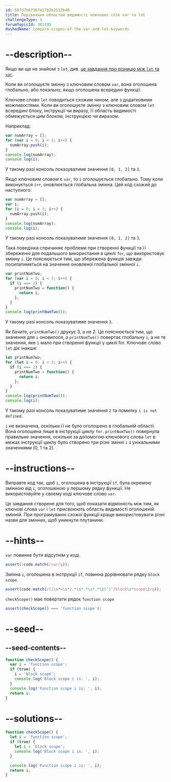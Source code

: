 ```yaml
---
id: 587d7b87367417b2b2512b40
title: Порівняння областей видимості ключових слів var та let
challengeType: 1
forumTopicId: 301195
dashedName: compare-scopes-of-the-var-and-let-keywords
---
```


# --description--

Якщо ви ще не знайомі з `let`, див. <a href="https://platform-ui.topcoder.com/ukrainian/learn/freeCodeCamp/javascript-algorithms-and-data-structures/basic-javascript/explore-differences-between-the-var-and-let-keywords" target="_blank" rel="noopener noreferrer nofollow">це завдання про різницю між <code>let</code> та <code>var</code></a>.

Коли ви оголошуєте змінну з ключовим словом `var`, вона оголошена глобально, або локально, якщо оголошена всередині функції.

Ключове слово `let` поводиться схожим чином, але з додатковими можливостями. Коли ви оголошуєте змінну з ключовим словом `let` всередині блоку, інструкції чи виразу, її область видимості обмежується цим блоком, інструкцією чи виразом.

Наприклад:

```js
var numArray = [];
for (var i = 0; i < 3; i++) {
  numArray.push(i);
}
console.log(numArray);
console.log(i);
```

У такому разі консоль показуватиме значення `[0, 1, 2]` та `3`.

Якщо ключовим словом є `var`, то `i` оголошується глобально. Тому коли виконується `i++`, оновлюється глобальна змінна. Цей код схожий до наступного:

```js
var numArray = [];
var i;
for (i = 0; i < 3; i++) {
  numArray.push(i);
}
console.log(numArray);
console.log(i);
```

У такому разі консоль показуватиме значення `[0, 1, 2]` та `3`.

Така поведінка спричиняє проблеми при створенні функції та її збереженні для подальшого використання в циклі `for`, що використовує змінну `i`. Це пояснюється тим, що збережена функція завжди посилатиметься на значення оновленої глобальної змінної `i`.

```js
var printNumTwo;
for (var i = 0; i < 3; i++) {
  if (i === 2) {
    printNumTwo = function() {
      return i;
    };
  }
}
console.log(printNumTwo());
```

У такому разі консоль показуватиме значення `3`.

Як бачите, `printNumTwo()` друкує 3, а не 2. Це пояснюється тим, що значення для `i` оновилося, а `printNumTwo()` повертає глобальну `i`, а не те значення, яке `i` мало при створенні функції у циклі for. Ключове слово `let` діє інакше:

```js
let printNumTwo;
for (let i = 0; i < 3; i++) {
  if (i === 2) {
    printNumTwo = function() {
      return i;
    };
  }
}
console.log(printNumTwo());
console.log(i);
```

У такому разі консоль показуватиме значення `2` та помилку `i is not defined`.

`i` не визначена, оскільки її не було оголошено в глобальній області. Вона оголошена лише в інструкції циклу `for`. `printNumTwo()` повернула правильне значення, оскільки за допомогою ключового слова `let` в межах інструкції циклу було створено три різні змінні `i` з унікальними значеннями (0, 1 та 2).

# --instructions--

Виправте код так, щоб `i`, оголошена в інструкції `if`, була окремою змінною від `i`, оголошеною у першому рядку функції. Не використовуйте у своєму коді ключове слово `var`.

Це завдання створене для того, щоб показати відмінність між тим, як ключові слова `var` і `let` присвоюють область видимості оголошеній змінній. При програмуванні схожої функції краще використовувати різні назви для змінних, щоб уникнути плутанини.

# --hints--

`var` повинне бути відсутнім у коді.

```js
assert(!code.match(/var/g));
```

Змінна `i`, оголошена в інструкції `if`, повинна дорівнювати рядку `block scope`.

```js
assert(code.match(/(i\s*=\s*).*\s*.*\s*.*\1('|")block\s*scope\2/g));
```

`checkScope()` має повертати рядок `function scope`

```js
assert(checkScope() === 'function scope');
```

# --seed--

## --seed-contents--

```js
function checkScope() {
  var i = 'function scope';
  if (true) {
    i = 'block scope';
    console.log('Block scope i is: ', i);
  }
  console.log('Function scope i is: ', i);
  return i;
}
```

# --solutions--

```js
function checkScope() {
  let i = 'function scope';
  if (true) {
    let i = 'block scope';
    console.log('Block scope i is: ', i);
  }

  console.log('Function scope i is: ', i);
  return i;
}
```
